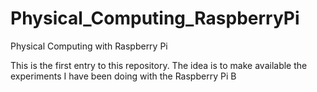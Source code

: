 # Physical_Computing_RaspberryPi
Physical Computing with Raspberry Pi

This is the first entry to this repository. The idea is to make available the experiments I have been doing with the 
Raspberry Pi B
